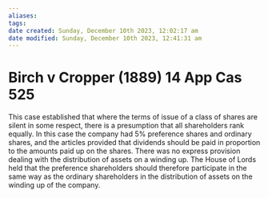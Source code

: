 ```yaml
---
aliases: 
tags: 
date created: Sunday, December 10th 2023, 12:02:17 am
date modified: Sunday, December 10th 2023, 12:41:31 am
---
```


# Birch v Cropper (1889) 14 App Cas 525

This case established that where the terms of issue of a class of shares are silent in some respect, there is a presumption that all shareholders rank equally. In this case the company had 5% preference shares and ordinary shares, and the articles provided that dividends should be paid in proportion to the amounts paid up on the shares. There was no express provision dealing with the distribution of assets on a winding up. The House of Lords held that the preference shareholders should therefore participate in the same way as the ordinary shareholders in the distribution of assets on the winding up of the company.
